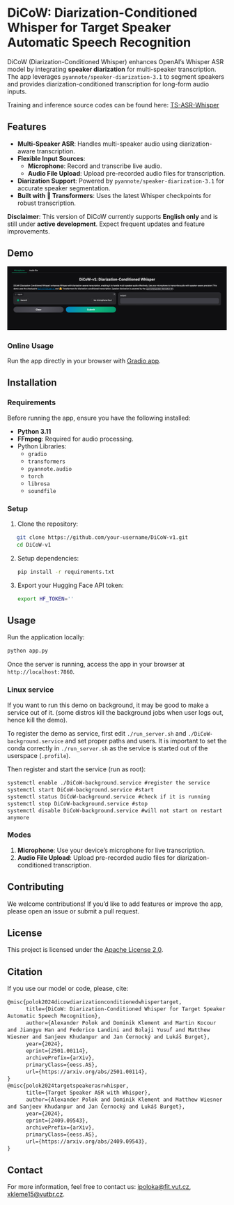 # DiCoW: Diarization-Conditioned Whisper for Target Speaker Automatic Speech Recognition

DiCoW (Diarization-Conditioned Whisper) enhances OpenAI’s Whisper ASR model by integrating **speaker diarization** for multi-speaker transcription. The app leverages `pyannote/speaker-diarization-3.1` to segment speakers and provides diarization-conditioned transcription for long-form audio inputs.

Training and inference source codes can be found here: [TS-ASR-Whisper](https://github.com/BUTSpeechFIT/TS-ASR-Whisper)

## Features

- **Multi-Speaker ASR**: Handles multi-speaker audio using diarization-aware transcription.  
- **Flexible Input Sources**:  
  - **Microphone**: Record and transcribe live audio.  
  - **Audio File Upload**: Upload pre-recorded audio files for transcription.  
- **Diarization Support**: Powered by `pyannote/speaker-diarization-3.1` for accurate speaker segmentation.  
- **Built with 🤗 Transformers**: Uses the latest Whisper checkpoints for robust transcription.  

**Disclaimer**: This version of DiCoW currently supports **English only** and is still under **active development**. Expect frequent updates and feature improvements.

## Demo

![DiCoW-v1 Demo](img.png)  

### Online Usage
Run the app directly in your browser with [Gradio app](https://pccnect.fit.vutbr.cz/gradio-demo).

## Installation

### Requirements

Before running the app, ensure you have the following installed:

- **Python 3.11**  
- **FFmpeg**: Required for audio processing.
- Python Libraries:  
  - `gradio`  
  - `transformers`  
  - `pyannote.audio`  
  - `torch`
  - `librosa`
  - `soundfile`

### Setup

1. Clone the repository:  
```bash 
   git clone https://github.com/your-username/DiCoW-v1.git  
   cd DiCoW-v1  
```
2. Setup dependencies:
   ```bash
   pip install -r requirements.txt
   ```
3. Export your Hugging Face API token:
   ```bash
   export HF_TOKEN=''
   ```
## Usage

Run the application locally:  
```bash
python app.py  
```

Once the server is running, access the app in your browser at `http://localhost:7860`.

### Linux service

If you want to run this demo on background, it may be good to make a service out of it. (some distros kill the background jobs when user logs out, hence kill the demo).

To register the demo as service, first edit `./run_server.sh` and `./DiCoW-background.service` and set proper paths and users. It is important to set the conda correctly in `./run_server.sh` 
as the service is started out of the userspace (`.profile`).

Then register and start the service (run as root):
```
systemctl enable ./DiCoW-background.service #register the service
systemctl start DiCoW-background.service #start
systemctl status DiCoW-background.service #check if it is running
systemctl stop DiCoW-background.service #stop
systemctl disable DiCoW-background.service #will not start on restart anymore
```

### Modes

1. **Microphone**: Use your device’s microphone for live transcription.  
2. **Audio File Upload**: Upload pre-recorded audio files for diarization-conditioned transcription.  

## Contributing
We welcome contributions! If you’d like to add features or improve the app, please open an issue or submit a pull request.

## License
This project is licensed under the [Apache License 2.0](LICENSE).

## Citation
If you use our model or code, please, cite:
```
@misc{polok2024dicowdiarizationconditionedwhispertarget,
      title={DiCoW: Diarization-Conditioned Whisper for Target Speaker Automatic Speech Recognition}, 
      author={Alexander Polok and Dominik Klement and Martin Kocour and Jiangyu Han and Federico Landini and Bolaji Yusuf and Matthew Wiesner and Sanjeev Khudanpur and Jan Černocký and Lukáš Burget},
      year={2024},
      eprint={2501.00114},
      archivePrefix={arXiv},
      primaryClass={eess.AS},
      url={https://arxiv.org/abs/2501.00114}, 
}
@misc{polok2024targetspeakerasrwhisper,
      title={Target Speaker ASR with Whisper}, 
      author={Alexander Polok and Dominik Klement and Matthew Wiesner and Sanjeev Khudanpur and Jan Černocký and Lukáš Burget},
      year={2024},
      eprint={2409.09543},
      archivePrefix={arXiv},
      primaryClass={eess.AS},
      url={https://arxiv.org/abs/2409.09543}, 
}
```

## Contact
For more information, feel free to contact us: [ipoloka@fit.vut.cz](mailto:ipoloka@fit.vut.cz), [xkleme15@vutbr.cz](mailto:xkleme15@vutbr.cz).
